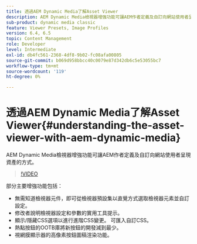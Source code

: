 ```yaml
---
title: 透過AEM Dynamic Media了解Asset Viewer
description: AEM Dynamic Media檢視器增強功能可讓AEM作者定義及自訂向網站使用者呈現資產的方式。
sub-product: dynamic media classic
feature: Viewer Presets, Image Profiles
version: 6.4, 6.5
topic: Content Management
role: Developer
level: Intermediate
exl-id: db4fc561-2368-4df8-9b02-fc08afa00805
source-git-commit: b069d958bbcc40c0079e87d342db6c5e53055bc7
workflow-type: tm+mt
source-wordcount: '119'
ht-degree: 0%

---
```


# 透過AEM Dynamic Media了解Asset Viewer{#understanding-the-asset-viewer-with-aem-dynamic-media}

AEM Dynamic Media檢視器增強功能可讓AEM作者定義及自訂向網站使用者呈現資產的方式。

>[!VIDEO](https://video.tv.adobe.com/v/17783/?quality=9&learn=on)

部分主要增強功能包括：

* 無需知道檢視器元件，即可從檢視器預設集以直覺方式選取檢視器元素並自訂設定。
* 修改者說明檢視器設定和參數的實用工具提示。
* 顯示/隱藏CSS選項以進行進階CSS變更。 可匯入自訂CSS。
* 熱點按鈕的OOTB庫將新按鈕的開發減到最少。
* 視網膜顯示器的高像素按鈕圖稿渲染功能。
